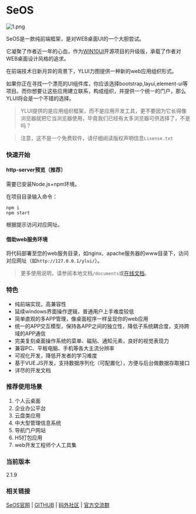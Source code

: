 # SeOS
![1.png](https://s2.ax1x.com/2019/01/31/k1MVLd.png)

SeOS是一款纯前端框架，是对WEB桌面UI的一个大胆尝试。

它凝聚了作者近一年的心血，作为[WIN10UI](http://win10ui.yuri2.cn)开源项目的升级版，承载了作者对WEB桌面设计风格的追求。

在前端技术日新月异的背景下，YLUI力图提供一种新的web应用组织形式。

如果你正在寻找一个漂亮的UI组件库，你应该选择bootstrap,layui,element-ui等项目。而你想要让这些应用建立联系，构成组织，并提供一个统一的门户，那么YLUI将会是一个不错的选择。

> YLUI提供的是应用组织框架，而不是应用开发工具，更不要因为它长得像浏览器就把它当浏览器使用，毕竟我们已经有太多浏览器可供选择了，不是吗？

> 注意，这不是一个免费软件，请仔细阅读版权声明信息`Lisense.txt`

### 快速开始

#### http-server预览（推荐）

需要已安装Node.js+npm环境。

在项目目录输入命令：

```
npm i
npm start
```

根据提示访问对应网址。

#### 借助web服务环境

将代码部署至您的web服务目录，如nginx、apache服务器的www目录下，访问对应网址（如`http://127.0.0.1/ylui/`）。

> 更多使用说明，请参阅本地文档`/documents`或[在线文档](https://github.com/yuri2peter/ylui/tree/master/documents)。

### 特色

* 纯前端实现，高兼容性
* 延续windows界面操作逻辑，普通用户上手难度较低
* 简单直观的多APP管理，像桌面程序一样呈现你的web应用
* 统一的APP交互模型，保持各APP之间的独立性，降低子系统耦合度，支持跨域的APP通信
* 完美复刻桌面操作系统的菜单、磁贴、通知元素，良好的视觉表现力
* 兼容PC、平板电脑、手机等各大主流分辨率
* 可视化开发，降低开发者的学习难度
* 基于VUE.JS开发，支持数据序列化（可配置化），方便与后台做数据存取接口
* 详尽的开发文档

### 推荐使用场景

1. 个人云桌面
2. 企业办公平台
3. 云盘类应用
4. 中大型管理信息系统
5. 导航门户网站
6. H5打包应用
7. web开发工程师个人工具集

### 当前版本
2.1.9

### 相关链接

[SeOS官网](https://se.52msr.cn) | [GITHUB](https://github.com/seikka/seos) | [码外社区](http://www.bycodes.net/) | [官方交流群](https://jq.qq.com/?_wv=1027&k=5fAsios)
